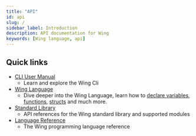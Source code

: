 ```yaml
---
title: "API"
id: api
slug: /
sidebar_label: Introduction
description: API documentation for Wing
keywords: [Wing language, api]
---
```



## Quick links

- [CLI User Manual](/docs/api/cli)
    - Learn and explore the Wing Cli
- [Wing Language](/docs/api/language/variable-declaration)
    - Dive deeper into the Wing Language, learn how to [declare variables](/docs/api/language/variable-declaration), [functions](/docs/api/language/functions-example), [structs](/docs/api/language/structs) and much more.
- [Standard Library](/docs/api/category/standard-library)
    - API references for the Wing standard library and supported modules 
- [Language Reference](/docs/api/language-reference)
    - The Wing programming language reference
